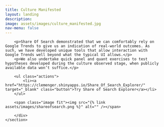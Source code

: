 ```yaml
---
title: Culture Manifested
layout: landing
description:
image: assets/images/culture_manifested.jpg
nav-menu: false
---
```


<!-- Main -->
<div id="main">
	<!-- One -->
	<section id="one">
		<div class="inner">
	
		<p>Share Of Search demonstrated that we can comfortably rely on Google Trends to give us an indication of real-world outcomes. As such, we have developed unique tools that allow interaction with Google Trends well beyond what the typical UI allows.</p>
		<p>We also undertake quick panel and quant exercises to test hypotheses developed during the culture observed stage, when publicly available data won’t suffice.</p>
		
		<ul class="actions">
			<li><a href="https://clemenger.shinyapps.io/Share_Of_Search_Explorer/" target="_blank" class="button">Try Share of Search Explorer</a></li>
		</ul>

		<span class="image fit"><img src="{% link assets/images/shareofsearch.png %}" alt="" /></span>

		</div>
	</section>
</div>
